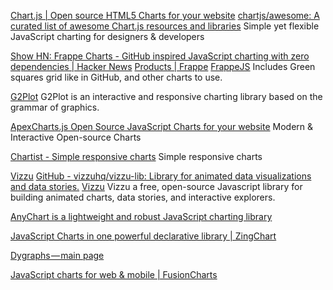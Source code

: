 
[Chart.js | Open source HTML5 Charts for your website](https://www.chartjs.org/)
[chartjs/awesome: A curated list of awesome Chart.js resources and libraries](https://github.com/chartjs/awesome)
Simple yet flexible JavaScript charting for designers & developers

[Show HN: Frappe Charts - GitHub inspired JavaScript charting with zero dependencies | Hacker News](https://news.ycombinator.com/item?id=15594004)
[Products | Frappe](https://frappe.io/products)
[FrappeJS](https://frappe.io/charts)
Includes Green squares grid like in GitHub, and other charts to use.

[G2Plot](https://g2plot.antv.vision/en)
G2Plot is an interactive and responsive charting library based on the grammar of graphics.

[ApexCharts.js  Open Source JavaScript Charts for your website](https://apexcharts.com/)
Modern & Interactive Open-source Charts

[Chartist - Simple responsive charts](https://gionkunz.github.io/chartist-js/index.html)
Simple responsive charts

[Vizzu](https://vizzuhq.com)
[GitHub - vizzuhq/vizzu-lib: Library for animated data visualizations and data stories.](https://github.com/vizzuhq/vizzu-lib)
[Vizzu](https://lib.vizzuhq.com/0.3.0/)
Vizzu a free, open-source Javascript library for building animated charts, data stories, and interactive explorers.

[AnyChart is a lightweight and robust JavaScript charting library](https://www.anychart.com/)

[JavaScript Charts in one powerful declarative library | ZingChart](https://www.zingchart.com/)

[Dygraphs — main page](https://dygraphs.com/)

[JavaScript charts for web & mobile | FusionCharts](https://www.fusioncharts.com/)
